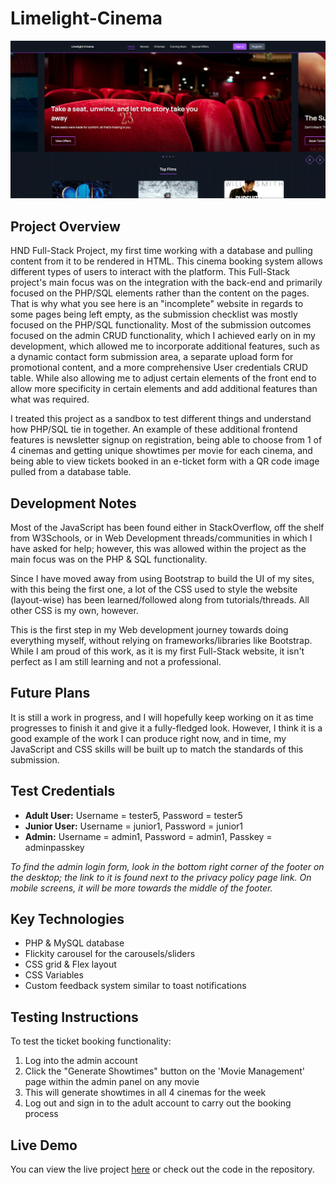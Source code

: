 # Limelight-Cinema

![Limelight Cinema Screenshot](projectoverview.PNG)


## Project Overview
HND Full-Stack Project, my first time working with a database and pulling content from it to be rendered in HTML. This cinema booking system allows different types of users to interact with the platform.
This Full-Stack project's main focus was on the integration with the back-end and primarily focused on the PHP/SQL elements rather than the content on the pages. That is why what you see here is an "incomplete" website in regards to some pages being left empty, as the submission checklist was mostly focused on the PHP/SQL functionality. Most of the submission outcomes focused on the admin CRUD functionality, which I achieved early on in my development, which allowed me to incorporate additional features, such as a dynamic contact form submission area, a separate upload form for promotional content, and a more comprehensive User credentials CRUD table. While also allowing me to adjust certain elements of the front end to allow more specificity in certain elements and add additional features than what was required. 

I treated this project as a sandbox to test different things and understand how PHP/SQL tie in together. An example of these additional frontend features is newsletter signup on registration, being able to choose from 1 of 4 cinemas and getting unique showtimes per movie for each cinema, and being able to view tickets booked in an e-ticket form with a QR code image pulled from a database table.

## Development Notes
Most of the JavaScript has been found either in StackOverflow, off the shelf from W3Schools, or in Web Development threads/communities in which I have asked for help; however, this was allowed within the project as the main focus was on the PHP & SQL functionality.

Since I have moved away from using Bootstrap to build the UI of my sites, with this being the first one, a lot of the CSS used to style the website (layout-wise) has been learned/followed along from tutorials/threads. All other CSS is my own, however.

This is the first step in my Web development journey towards doing everything myself, without relying on frameworks/libraries like Bootstrap. While I am proud of this work, as it is my first Full-Stack website, it isn't perfect as I am still learning and not a professional.


## Future Plans
It is still a work in progress, and I will hopefully keep working on it as time progresses to finish it and give it a fully-fledged look. However, I think it is a good example of the work I can produce right now, and in time, my JavaScript and CSS skills will be built up to match the standards of this submission.

## Test Credentials
- **Adult User:** Username = tester5, Password = tester5
- **Junior User:** Username = junior1, Password = junior1
- **Admin:** Username = admin1, Password = admin1, Passkey = adminpasskey

*To find the admin login form, look in the bottom right corner of the footer on the desktop; the link to it is found next to the privacy policy page link. On mobile screens, it will be more towards the middle of the footer.*

## Key Technologies
- PHP & MySQL database
- Flickity carousel for the carousels/sliders
- CSS grid & Flex layout
- CSS Variables
- Custom feedback system similar to toast notifications

## Testing Instructions
To test the ticket booking functionality:
1. Log into the admin account
2. Click the "Generate Showtimes" button on the 'Movie Management' page within the admin panel on any movie
3. This will generate showtimes in all 4 cinemas for the week
4. Log out and sign in to the adult account to carry out the booking process

## Live Demo

You can view the live project [here](http://webdev.edinburghcollege.ac.uk/HNCWEBMR11/level8php/limelightcinema/) or check out the code in the repository.


